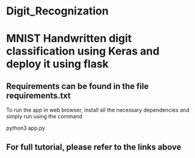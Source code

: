 # Digit_Recognization

# MNIST Handwritten digit classification using Keras and deploy it using flask


## Requirements can be found in the file requirements.txt

To run the app in web browser, install all the necessary dependencies and simply run using the command

python3 app.py

## For full tutorial, please refer to the links above
